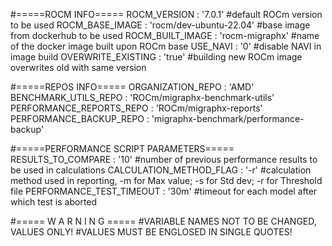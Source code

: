 #=====ROCM INFO=====
ROCM_VERSION : '7.0.1'
#default ROCm version to be used
ROCM_BASE_IMAGE : 'rocm/dev-ubuntu-22.04'
#base image from dockerhub to be used
ROCM_BUILT_IMAGE : 'rocm-migraphx'
#name of the docker image built upon ROCm base
USE_NAVI : '0'
#disable NAVI in image build
OVERWRITE_EXISTING : 'true'
#building new ROCm image overwrites old with same version

#=====REPOS INFO=====
ORGANIZATION_REPO : 'AMD'
BENCHMARK_UTILS_REPO : 'ROCm/migraphx-benchmark-utils'
PERFORMANCE_REPORTS_REPO : 'ROCm/migraphx-reports'
PERFORMANCE_BACKUP_REPO : 'migraphx-benchmark/performance-backup'

#=====PERFORMANCE SCRIPT PARAMETERS=====
RESULTS_TO_COMPARE : '10'
#number of previous performance results to be used in calculations
CALCULATION_METHOD_FLAG : '-r'
#calculation method used in reporting, -m for Max value; -s for Std dev; -r for Threshold file
PERFORMANCE_TEST_TIMEOUT : '30m'
#timeout for each model after which test is aborted

#===== W A R N I N G =====
#VARIABLE NAMES NOT TO BE CHANGED, VALUES ONLY!
#VALUES MUST BE ENGLOSED IN SINGLE QUOTES!
